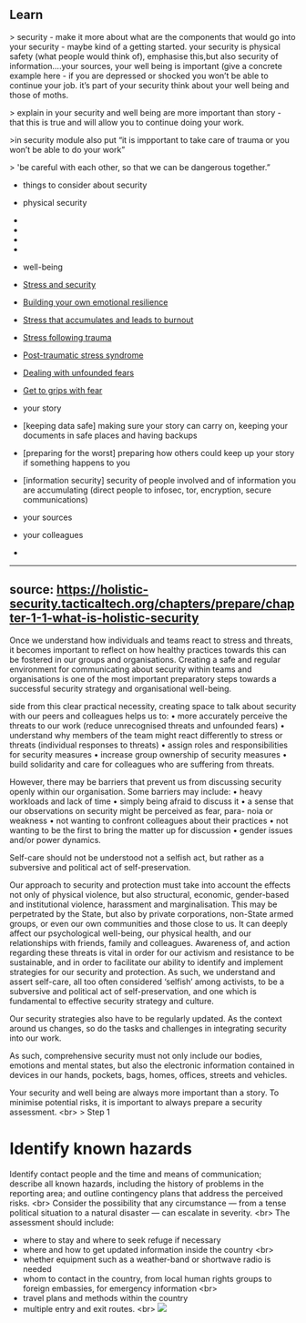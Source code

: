 
## Learn

&gt; security - make it more about what are the components that would go into your security - maybe kind of a getting started. your security is physical safety (what people would think of), emphasise this,but also security of information….your sources, your well being is important (give a concrete example here - if you are depressed or shocked you won’t be able to continue your job. it’s part of your security think about your well being and those of moths.

&gt; explain in your security and well being are more important than story - that this is true and will allow you to continue doing your work.

&gt;in security module also put “it is impportant to take care of trauma or you won’t be able to do your work”

&gt; &#39;be careful with each other, so that we can be dangerous together.”


- things to consider about security
 - physical security
  -
  -
  -
  -
 - well-being
  - [Stress and security](topics/understand-2-security/2-your-well-being/3-0-learn.md)
  - [Building your own emotional resilience](topics/understand-2-security/2-your-well-being/3-1-learn.md)
  - [Stress that accumulates and leads to burnout](topics/understand-2-security/2-your-well-being/3-2-learn.md)
  - [Stress following trauma](topics/understand-2-security/2-your-well-being/3-5-learn.md)
  - [Post-traumatic stress syndrome](topics/understand-2-security/2-your-well-being/3-7-learn.md)
  - [Dealing with unfounded fears](topics/understand-2-security/2-your-well-being/3-11-learn.md)
  - [Get to grips with fear](topics/understand-2-security/2-your-well-being/3-12-learn.md)

 - your story
  - [keeping data safe] making sure your story can carry on, keeping your documents in safe places and having backups
  - [preparing for the worst] preparing how others could keep up your story if something happens to you
  - [information security] security of people involved and of information you are accumulating (direct people to infosec, tor, encryption, secure communications)

 - your sources
 - your colleagues
  - 
---
source: https://holistic-security.tacticaltech.org/chapters/prepare/chapter-1-1-what-is-holistic-security
---
Once we understand how individuals and teams react to stress and threats, it becomes important to reflect on how healthy practices towards this can be fostered in our groups and organisations.
Creating a safe and regular environment for communicating about security within teams and organisations is one of the most important preparatory steps towards a successful security strategy and organisational well-being.

side from this clear practical necessity, creating space to talk about security with our peers and colleagues helps us to:
• more accurately perceive the threats to our work (reduce unrecognised threats and unfounded fears)
• understand why members of the team might react differently to stress or threats (individual responses to threats)
• assign roles and responsibilities for security measures
• increase group ownership of security measures
• build solidarity and care for colleagues who are suffering from threats.

However, there may be barriers that prevent us from discussing security openly within our organisation. Some barriers may include:
• heavy workloads and lack of time
• simply being afraid to discuss it
• a sense that our observations on security might be perceived as fear, para-
noia or weakness
• not wanting to confront colleagues about their practices
• not wanting to be the first to bring the matter up for discussion
• gender issues and/or power dynamics.



Self-care should not be understood not a selfish act, but rather as a subversive and political act of self-preservation.

Our approach to security and protection must take into account the effects not
only  of  physical  violence,  but  also  structural,  economic,  gender-based  and  institutional  violence,  harassment  and  marginalisation.  This  may  be  perpetrated  by   the  State,  but  also  by  private  corporations,  non-State  armed  groups,  or  even  our own  communities  and  those  close  to  us.  It  can  deeply  affect  our  psychological well-being,  our  physical  health,  and  our  relationships  with  friends,  family  and colleagues.  Awareness  of,  and  action  regarding  these  threats  is  vital  in  order  for our activism and resistance to be sustainable, and in order to facilitate our ability to identify and implement strategies for our security and protection. As such, we understand and assert self-care, all too often considered ‘selfish’ among activists, to  be  a  subversive  and  political  act  of  self-preservation,  and  one  which  is  fundamental to effective security strategy and culture.

Our security strategies also have to be regularly updated. As the context around us changes, so do the tasks and challenges in integrating security into our work.

As  such,  comprehensive  security  must  not  only  include  our  bodies,  emotions and  mental  states,  but  also  the  electronic  information  contained  in  devices  in our  hands,  pockets,  bags,  homes,  offices,  streets  and  vehicles.  















Your security and well being are always more important than a story. To minimise potential risks, it is important to always prepare a security assessment.
&lt;br&gt;
&gt; Step 1
# Identify known hazards

Identify contact people and the time and means of communication; describe all known hazards, including the history of problems in the reporting area; and outline contingency plans that address the perceived risks.
&lt;br&gt;
Consider the possibility that any circumstance — from a tense political situation to a natural disaster — can escalate in severity.
&lt;br&gt;
The assessment should include:
- where to stay and where to seek refuge if necessary
- where and how to get updated information inside the country
&lt;br&gt;
- whether equipment such as a weather-band or shortwave radio is needed
- whom to contact in the country, from local human rights groups to foreign embassies, for emergency information
&lt;br&gt;
 - travel plans and methods within the country
 - multiple entry and exit routes.
&lt;br&gt;
 ![](recap.png)
